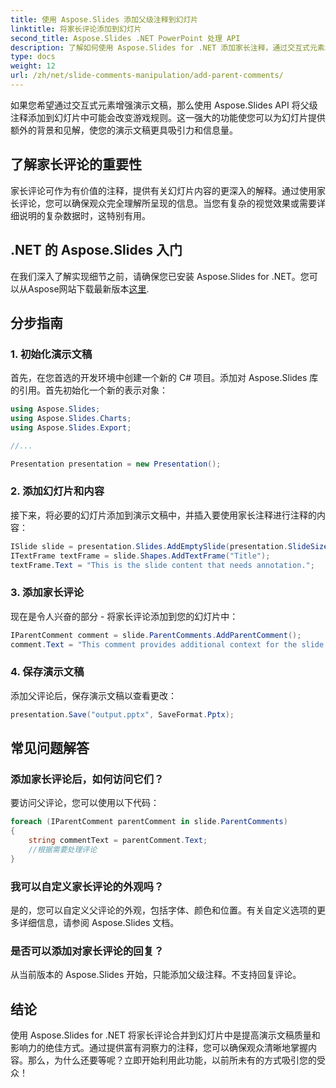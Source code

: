 ```yaml
---
title: 使用 Aspose.Slides 添加父级注释到幻灯片
linktitle: 将家长评论添加到幻灯片
second_title: Aspose.Slides .NET PowerPoint 处理 API
description: 了解如何使用 Aspose.Slides for .NET 添加家长注释，通过交互式元素增强演示文稿。提高幻灯片的参与度和清晰度。
type: docs
weight: 12
url: /zh/net/slide-comments-manipulation/add-parent-comments/
---
```


如果您希望通过交互式元素增强演示文稿，那么使用 Aspose.Slides API 将父级注释添加到幻灯片中可能会改变游戏规则。这一强大的功能使您可以为幻灯片提供额外的背景和见解，使您的演示文稿更具吸引力和信息量。

## 了解家长评论的重要性

家长评论可作为有价值的注释，提供有关幻灯片内容的更深入的解释。通过使用家长评论，您可以确保观众完全理解所呈现的信息。当您有复杂的视觉效果或需要详细说明的复杂数据时，这特别有用。

## .NET 的 Aspose.Slides 入门

在我们深入了解实现细节之前，请确保您已安装 Aspose.Slides for .NET。您可以从Aspose网站下载最新版本[这里](https://releases.aspose.com/slides/net/).

## 分步指南

### 1. 初始化演示文稿

首先，在您首选的开发环境中创建一个新的 C# 项目。添加对 Aspose.Slides 库的引用。首先初始化一个新的表示对象：

```csharp
using Aspose.Slides;
using Aspose.Slides.Charts;
using Aspose.Slides.Export;

//...

Presentation presentation = new Presentation();
```

### 2. 添加幻灯片和内容

接下来，将必要的幻灯片添加到演示文稿中，并插入要使用家长注释进行注释的内容：

```csharp
ISlide slide = presentation.Slides.AddEmptySlide(presentation.SlideSize);
ITextFrame textFrame = slide.Shapes.AddTextFrame("Title");
textFrame.Text = "This is the slide content that needs annotation.";
```

### 3. 添加家长评论

现在是令人兴奋的部分 - 将家长评论添加到您的幻灯片中：

```csharp
IParentComment comment = slide.ParentComments.AddParentComment();
comment.Text = "This comment provides additional context for the slide content.";
```

### 4. 保存演示文稿

添加父评论后，保存演示文稿以查看更改：

```csharp
presentation.Save("output.pptx", SaveFormat.Pptx);
```

## 常见问题解答

### 添加家长评论后，如何访问它们？

要访问父评论，您可以使用以下代码：

```csharp
foreach (IParentComment parentComment in slide.ParentComments)
{
    string commentText = parentComment.Text;
    //根据需要处理评论
}
```

### 我可以自定义家长评论的外观吗？

是的，您可以自定义父评论的外观，包括字体、颜色和位置。有关自定义选项的更多详细信息，请参阅 Aspose.Slides 文档。

### 是否可以添加对家长评论的回复？

从当前版本的 Aspose.Slides 开始，只能添加父级注释。不支持回复评论。

## 结论

使用 Aspose.Slides for .NET 将家长评论合并到幻灯片中是提高演示文稿质量和影响力的绝佳方式。通过提供富有洞察力的注释，您可以确保观众清晰地掌握内容。那么，为什么还要等呢？立即开始利用此功能，以前所未有的方式吸引您的受众！
